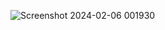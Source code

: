![Screenshot 2024-02-06 001930](https://github.com/yavuzarslancs/Big-Data-and-Machine-Learning/assets/98324057/98a0500f-0299-4194-9177-09d9ebde9b91)
